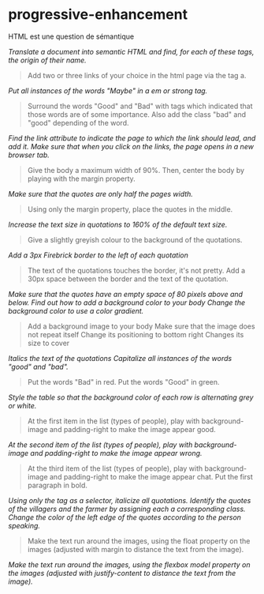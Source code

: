 # progressive-enhancement
HTML est une question de sémantique

*Translate a document into semantic HTML and find, for each of these tags, the origin of their name.*

> Add two or three links of your choice in the html page via the tag a.

*Put all instances of the words "Maybe" in a em or strong tag.*

> Surround the words "Good" and "Bad" with tags which indicated that those words are of some importance. Also add the class "bad" and "good" depending of the word.

*Find the link attribute to indicate the page to which the link should lead, and add it.
Make sure that when you click on the links, the page opens in a new browser tab.*

> Give the body a maximum width of 90%.
Then, center the body by playing with the margin property.

*Make sure that the quotes are only half the pages width.*
> Using only the margin property, place the quotes in the middle.

*Increase the text size in quotations to 160% of the default text size.*

> Give a slightly greyish colour to the background of the quotations.

*Add a 3px Firebrick border to the left of each quotation*

> The text of the quotations touches the border, it's not pretty. Add a 30px space between the border and the text of the quotation.

*Make sure that the quotes have an empty space of 80 pixels above and below.
Find out how to add a background color to your body
Change the background color to use a color gradient.*

> Add a background image to your body
Make sure that the image does not repeat itself
Change its positioning to bottom right
Changes its size to cover

*Italics the text of the quotations
Capitalize all instances of the words "good" and "bad".*

> Put the words "Bad" in red.
Put the words "Good" in green.

*Style the table so that the background color of each row is alternating grey or white.*

> At the first item in the list (types of people), play with background-image and padding-right to make the image appear good.

*At the second item of the list (types of people), play with background-image and padding-right to make the image appear wrong.*

> At the third item of the list (types of people), play with background-image and padding-right to make the image appear chat.
Put the first paragraph in bold.

*Using only the tag as a selector, italicize all quotations.
Identify the quotes of the villagers and the farmer by assigning each a corresponding class.
Change the color of the left edge of the quotes according to the person speaking.*

> Make the text run around the images, using the float property on the images (adjusted with margin to distance the text from the image).

*Make the text run around the images, using the flexbox model property on the images (adjusted with justify-content to distance the text from the image).*
